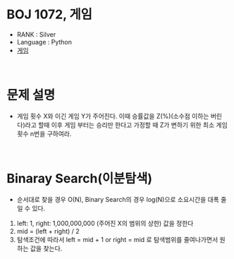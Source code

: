 # BOJ 1072, 게임

- RANK : Silver
- Language : Python
- [게임](https://www.acmicpc.net/problem/1072)

<br/>

# 문제 설명

- 게임 횟수 X와 이긴 게임 Y가 주어진다. 이때 승률값을 Z(%)(소수점 이하는 버린다)라고 할때 이후 게임 부터는 승리만 한다고 가정할 때 Z가 변하기 위한 최소 게임횟수 n번을 구하여라.

<br/>

# Binaray Search(이분탐색)

- 순서대로 찾을 경우 O(N), Binary Search의 경우 log(N)으로 소요시간을 대폭 줄일 수 있다.

1. left: 1, right: 1,000,000,000 (주어진 X의 범위의 상한) 값을 정한다
2. mid = (left + right) / 2
3. 탐색조건에 따라서 left = mid + 1 or right = mid 로 탐색범위를 줄여나가면서 원하는 값을 찾는다.
